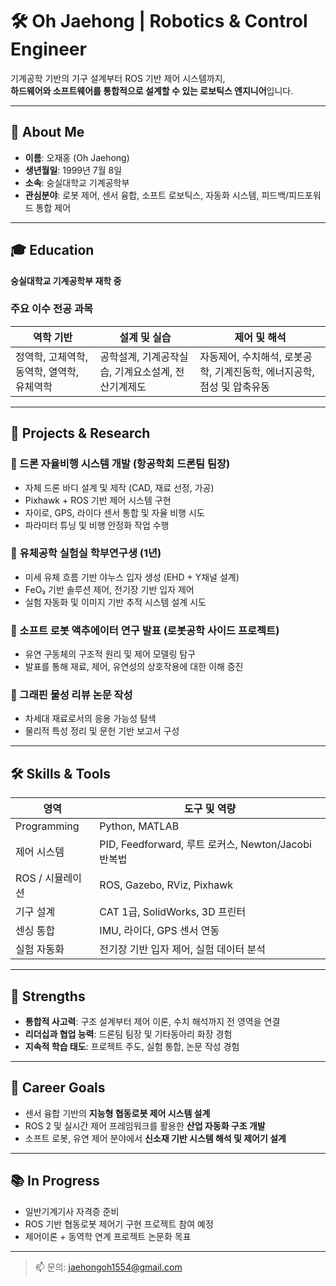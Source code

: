 # 🛠️ Oh Jaehong | Robotics & Control Engineer

기계공학 기반의 기구 설계부터 ROS 기반 제어 시스템까지,  
**하드웨어와 소프트웨어를 통합적으로 설계할 수 있는 로보틱스 엔지니어**입니다.

---

## 📌 About Me

- **이름**: 오재홍 (Oh Jaehong)  
- **생년월일**: 1999년 7월 8일  
- **소속**: 숭실대학교 기계공학부  
- **관심분야**: 로봇 제어, 센서 융합, 소프트 로보틱스, 자동화 시스템, 피드백/피드포워드 통합 제어

---

## 🎓 Education

**숭실대학교 기계공학부 재학 중**

### 주요 이수 전공 과목

| 역학 기반 | 설계 및 실습 | 제어 및 해석 |
|-----------|--------------|--------------|
| 정역학, 고체역학, 동역학, 열역학, 유체역학 | 공학설계, 기계공작실습, 기계요소설계, 전산기계제도 | 자동제어, 수치해석, 로봇공학, 기계진동학, 에너지공학, 점성 및 압축유동 |

---

## 🧪 Projects & Research

### 🔷 드론 자율비행 시스템 개발 (항공학회 드론팀 팀장)
- 자체 드론 바디 설계 및 제작 (CAD, 재료 선정, 가공)
- Pixhawk + ROS 기반 제어 시스템 구현
- 자이로, GPS, 라이다 센서 통합 및 자율 비행 시도
- 파라미터 튜닝 및 비행 안정화 작업 수행

### 🔷 유체공학 실험실 학부연구생 (1년)
- 미세 유체 흐름 기반 야누스 입자 생성 (EHD + Y채널 설계)
- FeO₃ 기반 솔루션 제어, 전기장 기반 입자 제어
- 실험 자동화 및 이미지 기반 추적 시스템 설계 시도

### 🔷 소프트 로봇 액추에이터 연구 발표 (로봇공학 사이드 프로젝트)
- 유연 구동체의 구조적 원리 및 제어 모델링 탐구
- 발표를 통해 재료, 제어, 유연성의 상호작용에 대한 이해 증진

### 🔷 그래핀 물성 리뷰 논문 작성
- 차세대 재료로서의 응용 가능성 탐색
- 물리적 특성 정리 및 문헌 기반 보고서 구성

---

## 🛠️ Skills & Tools

| 영역 | 도구 및 역량 |
|------|--------------|
| Programming | Python, MATLAB |
| 제어 시스템 | PID, Feedforward, 루트 로커스, Newton/Jacobi 반복법 |
| ROS / 시뮬레이션 | ROS, Gazebo, RViz, Pixhawk |
| 기구 설계 | CAT 1급, SolidWorks, 3D 프린터 |
| 센싱 통합 | IMU, 라이다, GPS 센서 연동 |
| 실험 자동화 | 전기장 기반 입자 제어, 실험 데이터 분석 |

---

## 🧠 Strengths

- **통합적 사고력**: 구조 설계부터 제어 이론, 수치 해석까지 전 영역을 연결
- **리더십과 협업 능력**: 드론팀 팀장 및 기타동아리 화장 경험
- **지속적 학습 태도**: 프로젝트 주도, 실험 통합, 논문 작성 경험

---

## 🚀 Career Goals

- 센서 융합 기반의 **지능형 협동로봇 제어 시스템 설계**
- ROS 2 및 실시간 제어 프레임워크를 활용한 **산업 자동화 구조 개발**
- 소프트 로봇, 유연 제어 분야에서 **신소재 기반 시스템 해석 및 제어기 설계**

---

## 📚 In Progress

- 일반기계기사 자격증 준비
- ROS 기반 협동로봇 제어기 구현 프로젝트 참여 예정
- 제어이론 + 동역학 연계 프로젝트 논문화 목표

---

> 📫 문의: jaehongoh1554@gmail.com
